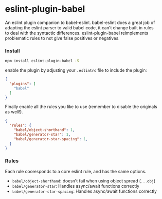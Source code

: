 # eslint-plugin-babel

An eslint plugin companion to babel-eslint. babel-eslint does a great job of adapting the eslint parser to valid babel code, it can't change built in rules to deal with the syntactic differences. eslint-plugin-babel reimplements problematic rules to not give false positives or negatives.

### Install

```sh
npm install eslint-plugin-babel -S
```

enable the plugin by adjusting your `.eslintrc` file to include the plugin:

```json
{
  "plugins": [
    "babel"
  ]
}
```

Finally enable all the rules you like to use (remember to disable the originals as well!).

```json
{
  "rules": {
    "babel/object-shorthand": 1,
    "babel/generator-star": 1,
    "babel/generator-star-spacing": 1,
  }
}
```
### Rules

Each rule cooresponds to a core eslint rule, and has the same options.

- `babel/object-shorthand`: doesn't fail when using object spread (`...obj`)
- `babel/generator-star`: Handles async/await functions correctly
- `babel/generator-star-spacing`: Handles async/await functions correctly
